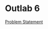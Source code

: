 # Outlab 6

[Problem Statement](https://docs.google.com/document/d/e/2PACX-1vSaCtL1Z58t6iOvpyMqzWynGTaiREXi90kQlPs2O0LjjD3vtiw4QpsHI0B-b8-zdSmEnog01pWdijuY/pub)
